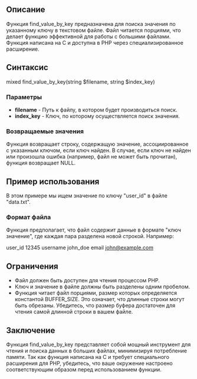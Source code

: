 ## Описание

Функция find_value_by_key предназначена для поиска значения по указанному ключу в текстовом файле. Файл читается порциями, что делает функцию эффективной для работы с большими файлами. Функция написана на C и доступна в PHP через специализированное расширение.

## Синтаксис

mixed find_value_by_key(string $filename, string $index_key)


### Параметры

- **filename** - Путь к файлу, в котором будет производиться поиск.
- **index_key** - Ключ, по которому осуществляется поиск значения.

### Возвращаемые значения

Функция возвращает строку, содержащую значение, ассоциированное с указанным ключом, если ключ найден. В случае, если ключ не найден или произошла ошибка (например, файл не может быть прочитан), функция возвращает NULL.

## Пример использования

В этом примере мы ищем значение по ключу "user_id" в файле "data.txt".

<?php
$filename = 'path/to/data.txt';
$key = 'user_id';

$value = find_value_by_key($filename, $key);

if ($value !== NULL) {
    echo "Найденное значение: $value";
} else {
    echo "Значение не найдено или произошла ошибка";
}
?>


### Формат файла

Функция предполагает, что файл содержит данные в формате "ключ значение", где каждая пара разделена новой строкой. Например:

user_id 12345
username john_doe
email john@example.com


## Ограничения

- Файл должен быть доступен для чтения процессом PHP.
- Ключ и значение в файле должны быть разделены одним пробелом.
- Функция читает файл порциями, размер которых определяется константой BUFFER_SIZE. Это означает, что длинные строки могут быть обрезаны. Убедитесь, что размер буфера достаточен для чтения самой длинной строки в вашем файле.

## Заключение

Функция find_value_by_key представляет собой мощный инструмент для чтения и поиска данных в больших файлах, минимизируя потребление памяти. Так как функция написана на C и требует специального расширения для PHP, убедитесь, что ваше окружение настроено соответствующим образом перед использованием функции.
